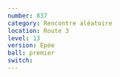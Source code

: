```yaml
---
number: 837
category: Rencontre aléatoire
location: Route 3
level: 13
version: Epée
ball: premier
switch:
---
```

